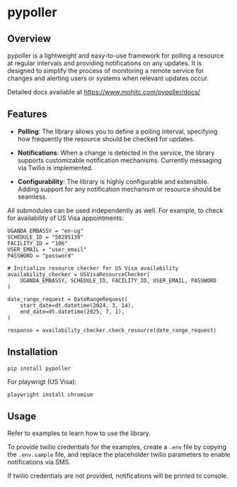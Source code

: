 # pypoller

## Overview

pypoller is a lightweight and easy-to-use framework for polling a resource at regular intervals and providing notifications on any updates. It is designed to simplify the process of monitoring a remote service for changes and alerting users or systems when relevant updates occur.

Detailed docs available at https://www.mohitc.com/pypoller/docs/

## Features

- **Polling**: The library allows you to define a polling interval, specifying how frequently the resource should be checked for updates.

- **Notifications**: When a change is detected in the service, the library supports customizable notification mechanisms. Currently messaging via Twilio is implemented.

- **Configurability**: The library is highly configurable and extensible. Adding support for any notification mechanism or resource should be seamless.

All submodules can be used independently as well. For example, to check for availability of US Visa appointments:

```
UGANDA_EMBASSY = "en-ug"
SCHEDULE_ID = "50295138"
FACILITY_ID = "106"
USER_EMAIL = "user_email"
PASSWORD = "password"

# Initialize resource checker for US Visa availability
availability_checker = USVisaResourceChecker(
    UGANDA_EMBASSY, SCHEDULE_ID, FACILITY_ID, USER_EMAIL, PASSWORD
)

date_range_request = DateRangeRequest(
    start_date=dt.datetime(2024, 3, 14),
    end_date=dt.datetime(2025, 7, 1),
)

response = availability_checker.check_resource(date_range_request)
```
## Installation

`pip install pypoller`

For playwrigt (US Visa):

`playwright install chromium`

## Usage
Refer to examples to learn how to use the library.

To provide twilio credentials for the examples, create a `.env` file by copying the `.env.sample` file, and replace the placeholder twilio parameters to enable notifications via SMS.

If twilio credentials are not provided, notifications will be printed to console.
